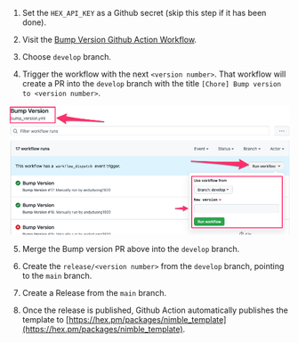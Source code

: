 1. Set the `HEX_API_KEY` as a Github secret (skip this step if it has been done).

2. Visit the [Bump Version Github Action Workflow](https://github.com/nimblehq/elixir-templates/actions/workflows/bump_version.yml).

3. Choose `develop` branch.

4. Trigger the workflow with the next `<version number>`. That workflow will create a PR into the `develop` branch with the title `[Chore] Bump version to <version number>`.

![bump-version-workflow](assets/images/bump-version-workflow.png)

5. Merge the Bump version PR above into the `develop` branch.

6. Create the `release/<version number>` from the `develop` branch, pointing to the `main` branch.

7. Create a Release from the `main` branch.

8. Once the release is published, Github Action automatically publishes the template to [https://hex.pm/packages/nimble_template](https://hex.pm/packages/nimble_template).
